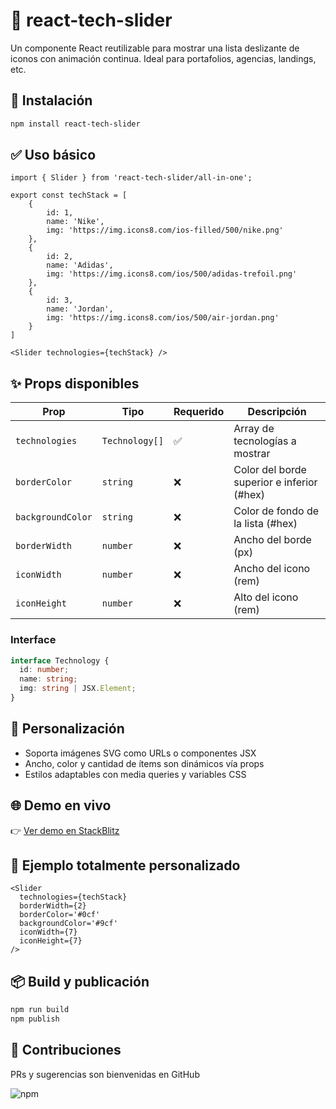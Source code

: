 # 📛 react-tech-slider

Un componente React reutilizable para mostrar una lista deslizante de iconos con animación continua. Ideal para portafolios, agencias, landings, etc.

## 🚀 Instalación

```bash
npm install react-tech-slider
```

## ✅ Uso básico

```tsx
import { Slider } from 'react-tech-slider/all-in-one';

export const techStack = [
    {
        id: 1,
        name: 'Nike',
        img: 'https://img.icons8.com/ios-filled/500/nike.png'
    },
    {
        id: 2,
        name: 'Adidas',
        img: 'https://img.icons8.com/ios/500/adidas-trefoil.png'
    },
    {
        id: 3,
        name: 'Jordan',
        img: 'https://img.icons8.com/ios/500/air-jordan.png'
    }
]

<Slider technologies={techStack} />
```

## ✨ Props disponibles

| Prop | Tipo | Requerido | Descripción |
|------|------|-----------|-------------|
| `technologies` | `Technology[]` | ✅ | Array de tecnologías a mostrar |
| `borderColor` | `string` | ❌ | Color del borde superior e inferior (#hex) |
| `backgroundColor` | `string` | ❌ | Color de fondo de la lista (#hex) |
| `borderWidth` | `number` | ❌ | Ancho del borde (px) |
| `iconWidth` | `number` | ❌ | Ancho del icono (rem) |
| `iconHeight` | `number` | ❌ | Alto del icono (rem) |

### Interface

```typescript
interface Technology {
  id: number;
  name: string;
  img: string | JSX.Element;
}
```

## 🎨 Personalización

- Soporta imágenes SVG como URLs o componentes JSX
- Ancho, color y cantidad de ítems son dinámicos vía props
- Estilos adaptables con media queries y variables CSS

## 🌐 Demo en vivo

👉 [Ver demo en StackBlitz](https://stackblitz.com)

## 🧪 Ejemplo totalmente personalizado

```tsx
<Slider 
  technologies={techStack} 
  borderWidth={2} 
  borderColor='#0cf' 
  backgroundColor='#9cf' 
  iconWidth={7} 
  iconHeight={7} 
/>
```

## 📦 Build y publicación

```bash
npm run build
npm publish
```

## 🤝 Contribuciones

PRs y sugerencias son bienvenidas en GitHub

![npm](https://img.shields.io/npm/v/react-tech-slider)


